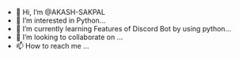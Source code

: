- 👋 Hi, I’m @AKASH-SAKPAL
- 👀 I’m interested in Python...
- 🌱 I’m currently learning Features of Discord Bot by using python...
- 💞️ I’m looking to collaborate on ...
- 📫 How to reach me ...

<!---
AKASH-SAKPAL/AKASH-SAKPAL is a ✨ special ✨ repository because its `README.md` (this file) appears on your GitHub profile.
You can click the Preview link to take a look at your changes.
--->
